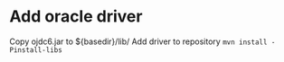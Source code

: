 # Add oracle driver
  Copy ojdc6.jar to ${basedir}/lib/
  Add driver to repository
  ```mvn install -Pinstall-libs```
